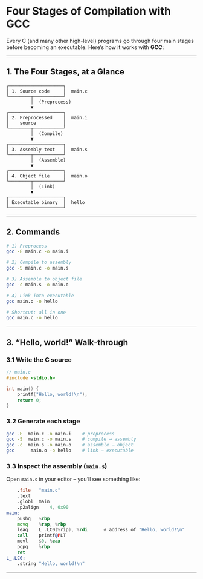 # Four Stages of Compilation with GCC

Every C (and many other high-level) programs go through four main stages before becoming an executable. Here’s how it works with **GCC**:

---

## 1. The Four Stages, at a Glance

```text
┌────────────────────┐
│ 1. Source code     │  main.c
└────────┬───────────┘
         │  (Preprocess)
         ▼
┌────────────────────┐
│ 2. Preprocessed    │  main.i
│    source          │
└────────┬───────────┘
         │  (Compile)
         ▼
┌────────────────────┐
│ 3. Assembly text   │  main.s
└────────┬───────────┘
         │  (Assemble)
         ▼
┌────────────────────┐
│ 4. Object file     │  main.o
└────────┬───────────┘
         │  (Link)
         ▼
┌────────────────────┐
│ Executable binary  │  hello
└────────────────────┘
```

---

## 2. Commands

```bash
# 1) Preprocess
gcc -E main.c -o main.i

# 2) Compile to assembly
gcc -S main.c -o main.s

# 3) Assemble to object file
gcc -c main.s -o main.o

# 4) Link into executable
gcc main.o -o hello

# Shortcut: all in one
gcc main.c -o hello
```

---

## 3. “Hello, world!” Walk‑through

### 3.1 Write the C source

```c
// main.c
#include <stdio.h>

int main() {
    printf("Hello, world!\n");
    return 0;
}
```

### 3.2 Generate each stage

```bash
gcc -E  main.c -o main.i    # preprocess
gcc -S  main.c -o main.s    # compile → assembly
gcc -c  main.s -o main.o    # assemble → object
gcc      main.o -o hello    # link → executable
```

### 3.3 Inspect the assembly (`main.s`)

Open `main.s` in your editor – you’ll see something like:

```asm
	.file	"main.c"
	.text
	.globl	main
	.p2align	4, 0x90
main:
	pushq	%rbp
	movq	%rsp, %rbp
	leaq	L_.LC0(%rip), %rdi      # address of "Hello, world!\n"
	call	printf@PLT
	movl	$0, %eax
	popq	%rbp
	ret
L_.LC0:
	.string	"Hello, world!\n"
```

---




